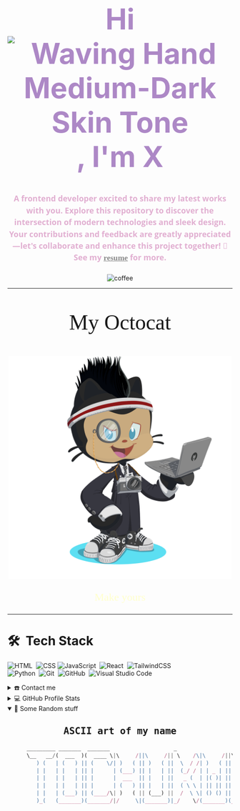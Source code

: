 <div align="center">
<h1 align="center" style="font-size: 4rem; color: #AD88C6;">Hi<img src="https://raw.githubusercontent.com/Tarikul-Islam-Anik/Animated-Fluent-Emojis/master/Emojis/Hand%20gestures/Waving%20Hand%20Medium-Dark%20Skin%20Tone.png" alt="Waving Hand Medium-Dark Skin Tone" width="45" />, I'm X</h1>
<h4 style="font-size: 1.1rem; color: #E1AFD1; font-family: open sans; line-height: 1.5; text-align: center">A frontend developer excited to share my latest works with you. Explore this repository to discover the intersection of modern technologies and sleek design. Your contributions and feedback are greatly appreciated—let's collaborate and enhance this project together! 🚀<br>See my <a href="#" target="_blank" style="color: #888; font-family: consolas">resume</a> for more.</h4>
</div>

<div align="center">
  <img src="https://user-images.githubusercontent.com/74038190/216120974-24a76b31-7f39-41f1-a38f-b3c1377cc612.png" width="150"
       alt="coffee" />
</div>

---

<div align="center">
<p style="font-size: 3rem; font-family: fira code">My Octocat</p>
<img src="octocat_simplex-t.png" width="500" alt="My Octocat">
<p align="center" style="font-size: 1.5rem; font-family: fira code"><a href="https://myoctocat.com/gallery/" style="color: #ffc; text-decoration: none;">Make yours</a>
</p>
</div>

---

# 🛠 &nbsp;Tech Stack

![HTML](https://img.shields.io/badge/-HTML-05122A?style=plastic&logo=HTML5)&nbsp;
![CSS](https://img.shields.io/badge/-CSS-05122A?style=plastic&logo=CSS3&logoColor=1572B6)
![JavaScript](https://img.shields.io/badge/-JavaScript-05122A?style=plastic&logo=javascript)&nbsp;
![React](https://img.shields.io/badge/-React-05122A?style=plastic&logo=react)&nbsp;
![TailwindCSS](https://img.shields.io/badge/-tailwindcss-%05122A?style=plastic&logo=tailwind-css)\
![Python](https://img.shields.io/badge/-Python-05122A?style=plastic&logo=python)&nbsp;
![Git](https://img.shields.io/badge/-Git-05122A?style=plastic&logo=git)&nbsp;
![GitHub](https://img.shields.io/badge/-GitHub-05122A?style=plastic&logo=github)&nbsp;
![Visual Studio Code](https://img.shields.io/badge/-Visual%20Studio%20Code-05122A?style=plastic&logo=visual-studio-code&logoColor=007ACC)

<details>
  <summary>☎️ Contact me</summary>
<div>
  <samp>
    <h2 align="center">you can reach me on:</h2>
    <p align="center">
      <br/>
      <a href="https://web.facebook.com/Tobechukwu.4.God" target="_blank"><img align="center"
         src="https://img.shields.io/badge/facebook-EA4335?style=plastic&logo=facebook&logoColor=white&color=%233b5998
         "
         alt="LinkedIn" height="30"/></a>
      <a href="mailto:ntmark2004@gmail.com" target="_blank"><img align="center"
         src="https://img.shields.io/badge/GMAIL-EA4335?style=plastic&logo=gmail&logoColor=white&color=%23c71610
         "
         alt="Gmail" height="30"/></a>
    </p>
  <p align="center">
      <a href="https://x.com/xcodes_tech" target="_blank"><img align="center"
         src="https://img.shields.io/twitter/url?url=https%3A%2F%2Fx.com%2Fxcodes_tech&style=plastic&logo=X&logoColor=white&label=Follow&labelColor=%23111&color=%23eee"
         alt="twitter" height="30"/></a><br></p>
        </samp>
</div>
</details>

<details> 
  <summary>💻 GitHub Profile Stats</summary>
  <div>
  <samp>
    <h2 align="center"> Github stats </h2>
      <br/>
    <details open>
  <summary><h3>Languages</h3></summary>
            <p align="center">
            <img src="https://github-readme-stats.vercel.app/api/top-langs/?username=simplex-t&langs_count=6&theme=gruvbox&layout=compact&hide_border=true" alt="simplex-t :: overall top Langs"/>
      </p>
        <p align="center">
          <img width="45%" src="https://github-profile-summary-cards.vercel.app/api/cards/repos-per-language?username=simplex-t&theme=gruvbox&layout=compact&hide_border=true"
          alt="simplex-t :: Top Langs by repo" />
          <img width="45%" src="https://github-profile-summary-cards.vercel.app/api/cards/most-commit-language?username=simplex-t&theme=gruvbox&layout=compact&hide_border=true"
          alt="simplex-t :: Top Langs by commit" />
        </p>
</details>
    <details open>
  <summary><h3>statistics</h3></summary>
        <p align="center">
          <img width="49.5%" src="https://github-readme-stats.vercel.app/api?username=simplex-t&show_icons=true&theme=gruvbox&hide_border=true" />
          <img width="49.5%" src="https://github-readme-streak-stats.herokuapp.com/?user=simplex-t&theme=gruvbox&hide_border=true" />
       </p>
     <br>
     </samp>
  </div>    
 </details>
  
<details open>
  <summary>🤪 Some Random stuff</summary>
<div>
<samp>
<h2 align="center"> ASCII art of my name </h2>
</samp>
</div>

```javascript
      _________ _______  _______                    _
      \__   __/(  ___  )(  ____ \|\     /||\     /|| \    /\|\     /||\     /|
         ) (   | (   ) || (    \/| )   ( || )   ( ||  \  / /| )   ( || )   ( |
         | |   | |   | || |      | (___) || |   | ||  (_/ / | | _ | || |   | |
         | |   | |   | || |      |  ___  || |   | ||   _ (  | |( )| || |   | |
         | |   | |   | || |      | (   ) || |   | ||  ( \ \ | || || || |   | |
         | |   | (___) || (____/\| )   ( || (___) ||  /  \ \| () () || (___) |
         )_(   (_______)(_______/|/     \|(_______)|_/    \/(_______)(_______)
```

</details>
